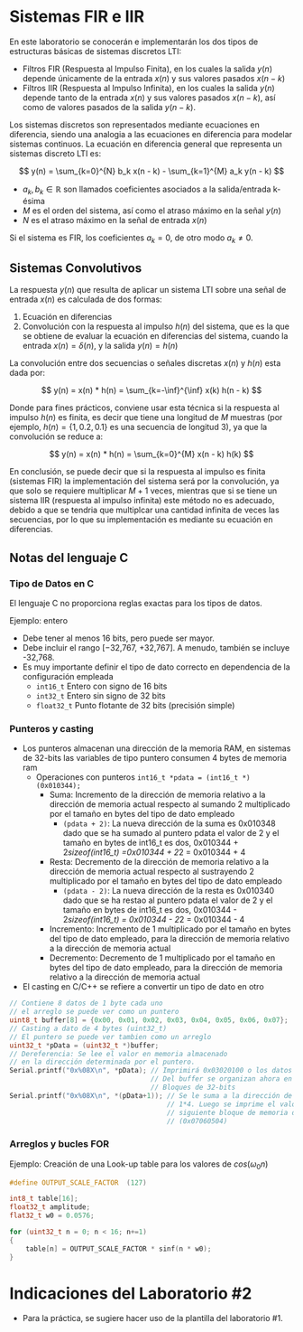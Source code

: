 # Sistemas FIR e IIR
En este laboratorio se conocerán e implementarán los dos tipos de estructuras básicas de sistemas discretos LTI:
- Filtros FIR (Respuesta al Impulso Finita), en los cuales la salida $y(n)$ depende únicamente de la entrada $x(n)$ y sus valores pasados $x(n - k)$
- Filtros IIR (Respuesta al Impulso Infinita), en los cuales la salida $y(n)$ depende tanto de la entrada $x(n)$ y sus valores pasados $x(n - k)$, así como de valores pasados de la salida $y(n - k)$.

Los sistemas discretos son representados mediante ecuaciones en diferencia, siendo una analogia a las ecuaciones en diferencia para modelar sistemas continuos.
La ecuación en diferencia general que representa un sistemas discreto LTI es:

$$
y(n) = \sum_{k=0}^{N} b_k x(n - k) - \sum_{k=1}^{M} a_k y(n - k)
$$

* $a_k,b_k \in \mathbb{R}$ son llamados coeficientes asociados a la salida/entrada k-ésima
* $M$ es el orden del sistema, así como el atraso máximo en la señal $y(n)$
* $N$ es el atraso máximo en la señal de entrada $x(n)$

Si el sistema es FIR, los coeficientes $a_k = 0$, de otro modo $a_k \neq 0$.

## Sistemas Convolutivos
La respuesta $y(n)$ que resulta de aplicar un sistema LTI sobre una señal de entrada $x(n)$ es calculada de dos formas:
1. Ecuación en diferencias
2. Convolución con la respuesta al impulso $h(n)$ del sistema, que es la que se obtiene de evaluar la ecuación en diferencias del sistema, cuando la entrada $x(n) = \delta(n)$, y la salida $y(n) = h(n)$

La convolución entre dos secuencias o señales discretas $x(n)$ y $h(n)$ esta dada por:

$$
y(n) = x(n) * h(n) = \sum_{k=-\inf}^{\inf} x(k) h(n - k)
$$

Donde para fines prácticos, conviene usar esta técnica si la respuesta al impulso $h(n)$ es finita, es decir que tiene una longitud de $M$ muestras (por ejemplo, $h(n) = \{ 1, 0.2, 0.1\}$ es una secuencia de longitud 3), ya que la convolución se reduce a:

$$
y(n) = x(n) * h(n) = \sum_{k=0}^{M} x(n - k) h(k)
$$

En conclusión, se puede decir que si la respuesta al impulso es finita (sistemas FIR) la implementación del sistema será por la convolución, ya que solo se requiere multiplicar $M+1$ veces, mientras que si se tiene un sistema IIR (respuesta al impulso infinita) este método no es adecuado, debido a que se tendria que multiplcar una cantidad infinita de veces las secuencias, por lo que su implementación es mediante su ecuación en diferencias.

## Notas del lenguaje C
### Tipo de Datos en C
El lenguaje C no proporciona reglas exactas para los tipos de datos.

Ejemplo: entero
* Debe tener al menos 16 bits, pero puede ser mayor.
* Debe incluir el rango [−32,767, +32,767]. A menudo, también se incluye -32,768.
* Es muy importante definir el tipo de dato correcto en dependencia de la configuración empleada
  * ```int16_t``` Entero con signo de 16 bits
  * ```int32_t``` Entero sin signo de 32 bits
  * ```float32_t``` Punto flotante de 32 bits (precisión simple)

### Punteros y casting
* Los punteros almacenan una dirección de la memoria RAM, en sistemas de 32-bits las variables de tipo puntero consumen 4 bytes de memoria ram
  * Operaciones con punteros ```int16_t *pdata = (int16_t *)(0x010344);```
    * Suma: Incremento de la dirección de memoria relativo a la dirección de memoria actual respecto al sumando 2 multiplicado por el tamaño en bytes del tipo de dato empleado
      * ```(pdata + 2)```: La nueva dirección de la suma es 0x010348 dado que se ha sumado al puntero pdata el valor de 2 y el tamaño en bytes de int16_t es dos, 0x010344 + 2*sizeof(int16_t) =0x010344 +  2*2 = 0x010344 +  4
    * Resta: Decremento de la dirección de memoria relativo a la dirección de memoria actual respecto al sustrayendo 2 multiplicado por el tamaño en bytes del tipo de dato empleado
      *  ```(pdata - 2)```: La nueva dirección de la resta es 0x010340 dado que se ha restao al puntero pdata el valor de 2 y el tamaño en bytes de int16_t es dos, 0x010344 - 2*sizeof(int16_t) = 0x010344 -  2*2 = 0x010344 - 4
    *   Incremento: Incremento de 1 multiplicado por el tamaño en bytes del tipo de dato empleado, para la dirección de memoria relativo a la dirección de memoria actual
    *   Decremento: Decremento de 1 multiplicado por el tamaño en bytes del tipo de dato empleado, para la dirección de memoria relativo a la dirección de memoria actual
* El casting en C/C++ se refiere a convertir un tipo de dato en otro

```c++
// Contiene 8 datos de 1 byte cada uno
// el arreglo se puede ver como un puntero
uint8_t buffer[8] = {0x00, 0x01, 0x02, 0x03, 0x04, 0x05, 0x06, 0x07};
// Casting a dato de 4 bytes (uint32_t)
// El puntero se puede ver tambien como un arreglo
uint32_t *pData = (uint32_t *)buffer;
// Dereferencia: Se lee el valor en memoria almacenado
// en la dirección determinada por el puntero.
Serial.printf("0x%08X\n", *pData); // Imprimirá 0x03020100 o los datos
                                   // Del buffer se organizan ahora en
                                   // Bloques de 32-bits
Serial.printf("0x%08X\n", *(pData+1)); // Se le suma a la dirección de pData
                                       // 1*4. Luego se imprime el valor del 
                                       // siguiente bloque de memoria de 4 bytes
                                       // (0x07060504)
```

### Arreglos y bucles FOR
Ejemplo: Creación de una Look-up table para los valores de $cos(\omega_0 n)$
```c++
#define OUTPUT_SCALE_FACTOR  (127)

int8_t table[16];
float32_t amplitude;
flat32_t w0 = 0.0576;

for (uint32_t n = 0; n < 16; n+=1)
{
    table[n] = OUTPUT_SCALE_FACTOR * sinf(n * w0);
}
```
<!---
COMMENTARY
```c++
#include "AudioKit.hpp"
```
--->

# Indicaciones del Laboratorio #2
* Para la práctica, se sugiere hacer uso de la plantilla del laboratorio #1.
